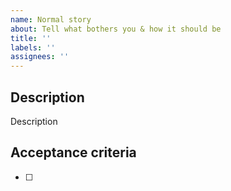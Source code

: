 ```yaml
---
name: Normal story
about: Tell what bothers you & how it should be
title: ''
labels: ''
assignees: ''
---
```


## Description

Description

## Acceptance criteria

-   [ ]
